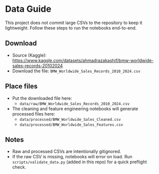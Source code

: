 # Data Guide

This project does not commit large CSVs to the repository to keep it lightweight. Follow these steps to run the notebooks end-to-end.

## Download
- Source (Kaggle): https://www.kaggle.com/datasets/ahmadrazakashif/bmw-worldwide-sales-records-20102024
- Download the file: `BMW_Worldwide_Sales_Records_2010_2024.csv`

## Place files
- Put the downloaded file here:
  - `data/raw/BMW_Worldwide_Sales_Records_2010_2024.csv`
- The cleaning and feature engineering notebooks will generate processed files here:
  - `data/processed/BMW_Worldwide_Sales_Cleaned.csv`
  - `data/processed/BMW_Worldwide_Sales_Features.csv`

## Notes
- Raw and processed CSVs are intentionally gitignored.
- If the raw CSV is missing, notebooks will error on load. Run `scripts/validate_data.py` (added in this repo) for a quick preflight check.
